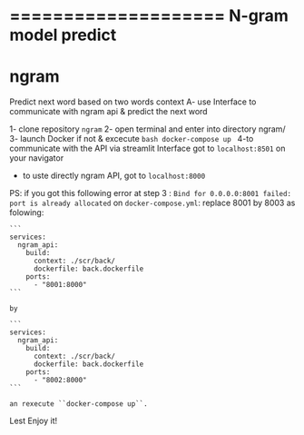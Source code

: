 ====================
N-gram model predict
====================


# ngram
Predict next word based on two words context
A- use Interface to communicate with ngram api & predict the next word

1- clone repository `ngram`
2- open terminal and enter into directory  ngram/ 
3- launch Docker if not & excecute 
        ```bash
        docker-compose up
        ```
4-to communicate with the API via streamlit Interface got to `localhost:8501` on your navigator
 - to uste directly ngram API, got to `localhost:8000`

PS: if you got this following error at step 3 :
        ```
        Bind for 0.0.0.0:8001 failed: port is already allocated
        ```
    on ``docker-compose.yml``: replace 8001 by 8003  as folowing:

    ```
    services:
      ngram_api:
        build:
          context: ./scr/back/
          dockerfile: back.dockerfile
        ports:
          - "8001:8000"
    ```

    by

    ```
    services:
      ngram_api:
        build:
          context: ./scr/back/
          dockerfile: back.dockerfile
        ports:
          - "8002:8000"
    ``` 

    an rexecute ``docker-compose up``.

Lest Enjoy it!

    
    
